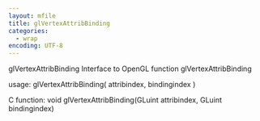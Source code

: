 ```yaml
---
layout: mfile
title: glVertexAttribBinding
categories:
  - wrap
encoding: UTF-8
---
```


glVertexAttribBinding  Interface to OpenGL function glVertexAttribBinding

usage:  glVertexAttribBinding( attribindex, bindingindex )

C function:  void glVertexAttribBinding(GLuint attribindex, GLuint bindingindex)
